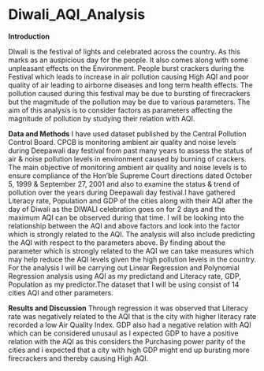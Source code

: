 # Diwali_AQI_Analysis

**Introduction**

DIwali is the festival of lights and celebrated across the country. As this marks as an auspicious day for the people. It also comes along with some unpleasant effects on the Environment. People burst crackers during the Festival which leads to increase in air pollution causing High AQI and poor quality of air leading to airborne diseases and long term health effects. The pollution caused during this festival may be due to bursting of firecrackers but the magmitude of the pollution may be due to various parameters. The aim of this analysis is to consider factors as parameters affecting the magnitude of pollution by studying their relation with AQI.

**Data and Methods**
I have used dataset published by the Central Pollution Control Board.
CPCB is monitoring ambient air quality and noise levels during Deepawali day festival from past many years to assess the status of air & noise pollution levels in environment caused by burning of crackers. The main objective of monitoring ambient air quality and noise levels is to ensure compliance of the Hon’ble Supreme Court directions dated October 5, 1999 & September 27, 2001 and also to examine the status & trend of pollution over the years during Deepawali day festival.I have gathered Literacy rate, Population and GDP of the cities along with their AQI after the day of Diwali as the DIWALI celebration goes on for 2 days and the maximum AQI can be observed during that time. I will be looking into the relationship between the AQI and above factors and look into the factor which is strongly related to the AQI. The analysis will also include predicting the AQI with respect to the parameters above. By finding about the parameter which is strongly related to the AQI we can take measures which may help reduce the AQI levels given the high pollution levels in the country. For the analysis I will be carrying out Linear Regression and Polynomial Regression analysis using AQI as my predictand and Literacy rate, GDP, Population as my predictor.The dataset that I will be using consist of 14 cities AQI and other parameters.


**Results and Discussion**
Through regression it was observed that Literacy rate was negatively related to the AQI that is the city with higher literacy rate recorded a low Air Quality Index. GDP also had a negative relation with AQI which can be considered unusaul as I expected GDP to have a positive relation with the AQI as this considers the Purchasing power parity of the cities and i expected that a city with high GDP might end up bursting more firecrackers and thereby causing High AQI.
